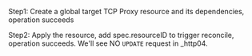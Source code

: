 Step1: Create a global target TCP Proxy resource and its dependencies, operation succeeds

Step2: Apply the resource, add spec.resourceID to trigger reconcile, operation succeeds. We'll see NO `UPDATE` request in _http04.

